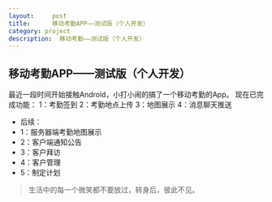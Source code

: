 ```yaml
---
layout:     post
title:      移动考勤APP——测试版（个人开发）
category: project
description:  移动考勤——测试版（个人开发）
---
```


##  移动考勤APP——测试版（个人开发）

最近一段时间开始接触Android，小打小闹的搞了一个移动考勤的App。
现在已完成功能：
1：考勤签到
2：考勤地点上传
3：地图展示
4：消息聊天推送

* 后续：
* 	1：服务器端考勤地图展示
* 	2：客户端通知公告
* 	3：客户拜访
* 	4：客户管理
* 	5：制定计划

> 生活中的每一个微笑都不要放过，转身后，彼此不见。


